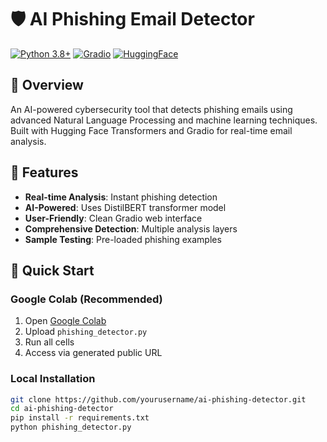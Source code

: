 # 🛡️ AI Phishing Email Detector

[![Python 3.8+](https://img.shields.io/badge/python-3.8+-blue.svg)](https://www.python.org/downloads/)
[![Gradio](https://img.shields.io/badge/Gradio-Interface-orange)](https://gradio.app)
[![HuggingFace](https://img.shields.io/badge/🤗-HuggingFace-yellow)](https://huggingface.co)

## 📖 Overview
An AI-powered cybersecurity tool that detects phishing emails using advanced Natural Language Processing and machine learning techniques. Built with Hugging Face Transformers and Gradio for real-time email analysis.

## 🎯 Features
- **Real-time Analysis**: Instant phishing detection
- **AI-Powered**: Uses DistilBERT transformer model
- **User-Friendly**: Clean Gradio web interface
- **Comprehensive Detection**: Multiple analysis layers
- **Sample Testing**: Pre-loaded phishing examples

## 🚀 Quick Start

### Google Colab (Recommended)
1. Open [Google Colab](https://colab.research.google.com)
2. Upload `phishing_detector.py`
3. Run all cells
4. Access via generated public URL

### Local Installation
```bash
git clone https://github.com/yourusername/ai-phishing-detector.git
cd ai-phishing-detector
pip install -r requirements.txt
python phishing_detector.py
